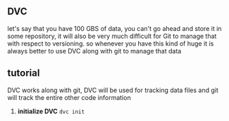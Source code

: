 ## DVC
let's say that you have 100 GBS of data, you can't go ahead and store it in some repository, it will also be very much difficult for Git to manage that with respect to versioning.
so whenever you have this kind of huge it is always better to use DVC along with git to manage that data

## tutorial
DVC works along with git, DVC will be used for tracking data files and git will track the entire other code information

 1. **initialize DVC**
`dvc init`


